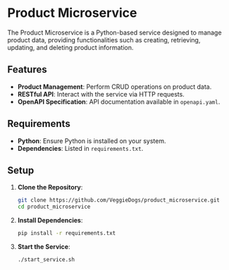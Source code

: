 # Product Microservice

The Product Microservice is a Python-based service designed to manage product data, providing functionalities such as creating, retrieving, updating, and deleting product information.

## Features

- **Product Management**: Perform CRUD operations on product data.
- **RESTful API**: Interact with the service via HTTP requests.
- **OpenAPI Specification**: API documentation available in `openapi.yaml`.

## Requirements

- **Python**: Ensure Python is installed on your system.
- **Dependencies**: Listed in `requirements.txt`.

## Setup

1. **Clone the Repository**:
   ```bash
   git clone https://github.com/VeggieDogs/product_microservice.git
   cd product_microservice
   ```

2. **Install Dependencies**:
   ```bash
   pip install -r requirements.txt
   ```

3. **Start the Service**:
   ```bash
   ./start_service.sh
   ```

